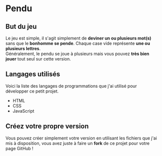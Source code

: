 # Pendu
## But du jeu
Le jeu est simple, il s'agit simplement de **deviner un ou plusieurs mot(s)** sans que le **bonhomme se pende**. Chaque case vide représente **une ou plusieurs lettres**.\
Généralement, le pendu se joue à plusieurs mais vous pouvez **très bien jouer** tout seul sur cette version.
## Langages utilisés
Voici la liste des langages de programmations que j'ai utilisé pour développer ce petit projet.
- HTML
- CSS
- JavaScript
## Créez votre propre version
Vous pouvez créer simplement votre version en utilisant les fichiers que j'ai mis à disposition, vous avez juste à faire un **fork** de ce projet pour votre page GitHub !
